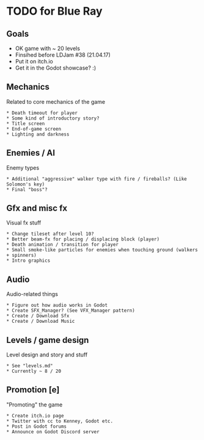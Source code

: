 # TODO for Blue Ray

## Goals 
* OK game with ~ 20 levels
* Finsihed before LDJam #38 (21.04.17)
* Put it on itch.io
* Get it in the Godot showcase? :)

## Mechanics
Related to core mechanics of the game

	* Death timeout for player
	* Some kind of introductory story?
	* Title screen
	* End-of-game screen
	* Lighting and darkness

## Enemies / AI
Enemy types

	* Additional "aggressive" walker type with fire / fireballs? (Like Solomon's key)
	* Final "boss"?

## Gfx and misc fx
Visual fx stuff

	* Change tileset after level 10?
	* Better beam-fx for placing / displacing block (player)
	* Death animation / transition for player
	* Small smoke-like particles for enemies when touching ground (walkers + spinners)
	* Intro graphics

## Audio
Audio-related things

	* Figure out how audio works in Godot
	* Create SFX_Manager? (See VFX_Manager pattern)
	* Create / Download Sfx
	* Create / Download Music

## Levels / game design
Level design and story and stuff

	* See "levels.md"
	* Currently ~ 8 / 20

## Promotion [e]
"Promoting" the game

	* Create itch.io page
	* Twitter with cc to Kenney, Godot etc.
	* Post in Godot forums
	* Announce on Godot Discord server